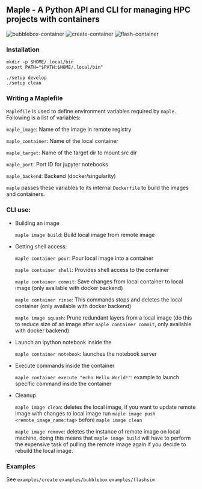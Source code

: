 ## Maple - A Python API and CLI for managing HPC projects with containers

![bubblebox-container](https://github.com/akashdhruv/Maple/workflows/bubblebox-container/badge.svg)
![create-container](https://github.com/akashdhruv/Maple/workflows/create-container/badge.svg)
![flash-container](https://github.com/akashdhruv/Maple/workflows/flash-container/badge.svg)

### Installation
```
mkdir -p $HOME/.local/bin
export PATH="$PATH:$HOME/.local/bin"

./setup develop
./setup clean
```
### Writing a Maplefile

  ```Maplefile``` is used to define environment variables required by ```maple```. Following is a list of variables:
  
  ```maple_image```: Name of the image in remote registry   	 
  
  ```maple_container```: Name of the local container  	
  
  ```maple_target```: Name of the target dir to mount src dir 
  
  ```maple_port```: Port ID for jupyter notebooks 
  
  ```maple_backend```: Backend (docker/singularity)
  
  ```maple``` passes these variables to its internal ```Dockerfile``` to build the images and containers.

### CLI use:

  - Building an image

    ```maple image build```: Build local image from remote image

  - Getting shell access:

    ```maple container pour```: Pour local image into a container

    ```maple container shell```: Provides shell access to the container

    ```maple container commit```: Save changes from local container to local image (only available with docker backend)

    ```maple container rinse```: This commands stops and deletes the local container (only available with docker backend)

    ```maple image squash```: Prune redundant layers from a local image (do this to reduce size of an image after ```maple container commit```, only available with docker backend)

  - Launch an ipython notebook inside the 

    ```maple container notebook```: launches the notebook server

  - Execute commands inside the container

    ```maple container execute "echo Hello World!"```: example to launch specific command inside the container

  - Cleanup

    ```maple image clean```: deletes the local image, if you want to update remote image with changes to local image run ```maple image push <remote_image_name:tag>``` before ```maple image clean```

    ```maple image remove```: deletes the instance of remote image on local machine, doing this means that ```maple image build``` will have to perform the expensive task of pulling the remote image again if you decide to rebuild the local image.

### Examples

See ```examples/create```  ```examples/bubblebox```  ```examples/flashsim```
